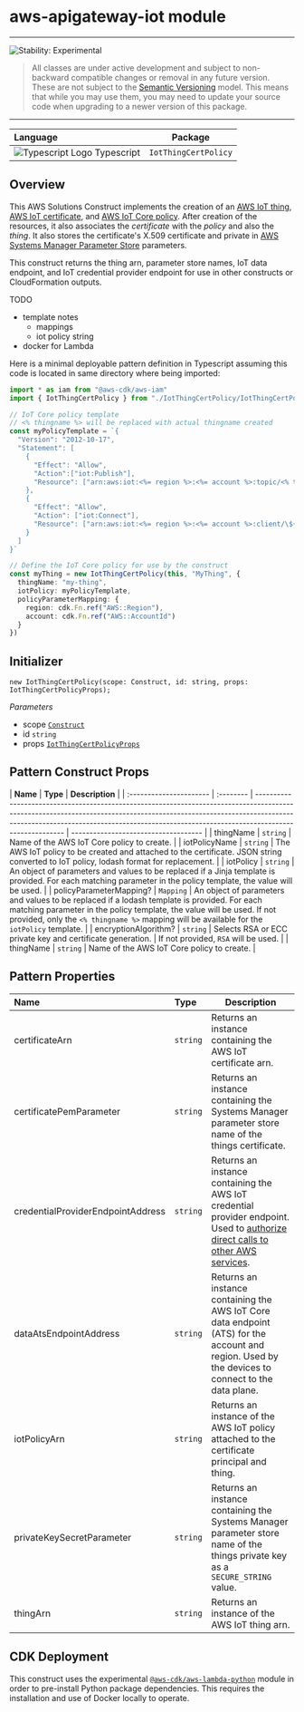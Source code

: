 # aws-apigateway-iot module

<!--BEGIN STABILITY BANNER-->

---

![Stability: Experimental](https://img.shields.io/badge/stability-Experimental-important.svg?style=for-the-badge)

> All classes are under active development and subject to non-backward compatible changes or removal in any
> future version. These are not subject to the [Semantic Versioning](https://semver.org/) model.
> This means that while you may use them, you may need to update your source code when upgrading to a newer version of this package.

---

<!--END STABILITY BANNER-->

| **Language**                                                                                   | **Package**          |
| :--------------------------------------------------------------------------------------------- | -------------------- |
| ![Typescript Logo](https://docs.aws.amazon.com/cdk/api/latest/img/typescript32.png) Typescript | `IotThingCertPolicy` |

## Overview

This AWS Solutions Construct implements the creation of an [AWS IoT thing](https://docs.aws.amazon.com/iot/latest/developerguide/iot-thing-management.html), [AWS IoT certificate](https://docs.aws.amazon.com/iot/latest/developerguide/x509-client-certs.html), and [AWS IoT Core policy](https://docs.aws.amazon.com/iot/latest/developerguide/iot-policies.html). After creation of the resources, it also associates the _certificate_ with the _policy_ and also the _thing_. It also stores the certificate's X.509 certificate and private in [AWS Systems Manager Parameter Store](https://docs.aws.amazon.com/systems-manager/latest/userguide/systems-manager-parameter-store.html) parameters.

This construct returns the thing arn, parameter store names, IoT data endpoint, and IoT credential provider endpoint for use in other constructs or CloudFormation outputs.

TODO

- template notes
  - mappings
  - iot policy string
- docker for Lambda

Here is a minimal deployable pattern definition in Typescript assuming this code is located in same directory where being imported:

```typescript
import * as iam from "@aws-cdk/aws-iam"
import { IotThingCertPolicy } from "./IotThingCertPolicy/IotThingCertPolicy"

// IoT Core policy template
// <% thingname %> will be replaced with actual thingname created
const myPolicyTemplate = `{
  "Version": "2012-10-17",
  "Statement": [
    {
      "Effect": "Allow",
      "Action":["iot:Publish"],
      "Resource": ["arn:aws:iot:<%= region %>:<%= account %>:topic/<% thingname %>"]
    },
    {
      "Effect": "Allow",
      "Action": ["iot:Connect"],
      "Resource": ["arn:aws:iot:<%= region %>:<%= account %>:client/\${iot:Connection.Thing.ThingName}"]
    }
  ]
}`

// Define the IoT Core policy for use by the construct
const myThing = new IotThingCertPolicy(this, "MyThing", {
  thingName: "my-thing",
  iotPolicy: myPolicyTemplate,
  policyParameterMapping: {
    region: cdk.Fn.ref("AWS::Region"),
    account: cdk.Fn.ref("AWS::AccountId")
  }
})
```

## Initializer

```text
new IotThingCertPolicy(scope: Construct, id: string, props: IotThingCertPolicyProps);
```

_Parameters_

- scope [`Construct`](https://docs.aws.amazon.com/cdk/api/latest/docs/@aws-cdk_core.Construct.html)
- id `string`
- props [`IotThingCertPolicyProps`](#pattern-construct-props)

## Pattern Construct Props

| **Name**                | **Type**  | **Description**                                                                                                                                                                                                                                                     |
| :---------------------- | :-------- | ------------------------------------------------------------------------------------------------------------------------------------------------------------------------------------------------------------------------------------------------------------------- | ------------------------------------ |
| thingName               | `string`  | Name of the AWS IoT Core policy to create.                                                                                                                                                                                                                          |
| iotPolicyName           | `string`  | The AWS IoT policy to be created and attached to the certificate. JSON string converted to IoT policy, lodash format for replacement.                                                                                                                               |
| iotPolicy               | `string`  | An object of parameters and values to be replaced if a Jinja template is provided. For each matching parameter in the policy template, the value will be used.                                                                                                      |
| policyParameterMapping? | `Mapping` | An object of parameters and values to be replaced if a lodash template is provided. For each matching parameter in the policy template, the value will be used. If not provided, only the `<% thingname %>` mapping will be available for the `iotPolicy` template. |
| encryptionAlgorithm?    | `string`  | Selects RSA or ECC private key and certificate generation.                                                                                                                                                                                                          | If not provided, `RSA` will be used. |
| thingName               | `string`  | Name of the AWS IoT Core policy to create.                                                                                                                                                                                                                          |

## Pattern Properties

| **Name**                          | **Type** | **Description**                                                                                                                                                                                                     |
| :-------------------------------- | :------- | ------------------------------------------------------------------------------------------------------------------------------------------------------------------------------------------------------------------- |
| certificateArn                    | `string` | Returns an instance containing the AWS IoT certificate arn.                                                                                                                                                         |
| certificatePemParameter           | `string` | Returns an instance containing the Systems Manager parameter store name of the things certificate.                                                                                                                  |
| credentialProviderEndpointAddress | `string` | Returns an instance containing the AWS IoT credential provider endpoint. Used to [authorize direct calls to other AWS services](https://docs.aws.amazon.com/iot/latest/developerguide/authorizing-direct-aws.html). |
| dataAtsEndpointAddress            | `string` | Returns an instance containing the AWS IoT Core data endpoint (ATS) for the account and region. Used by the devices to connect to the data plane.                                                                   |
| iotPolicyArn                      | `string` | Returns an instance of the AWS IoT policy attached to the certificate principal and thing.                                                                                                                          |
| privateKeySecretParameter         | `string` | Returns an instance containing the Systems Manager parameter store name of the things private key as a `SECURE_STRING` value.                                                                                       |
| thingArn                          | `string` | Returns an instance of the AWS IoT thing arn.                                                                                                                                                                       |

## CDK Deployment

This construct uses the experimental [`@aws-cdk/aws-lambda-python`](https://docs.aws.amazon.com/cdk/api/latest/docs/aws-lambda-python-readme.html) module in order to pre-install Python package dependencies. This requires the installation and use of Docker locally to operate.
